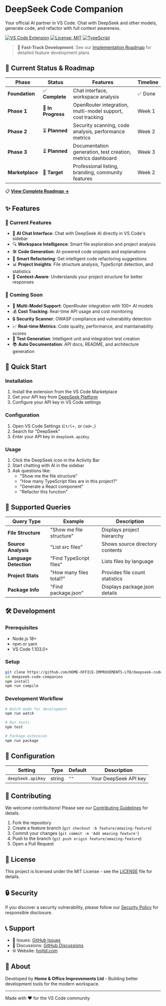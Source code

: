 # DeepSeek Code Companion

Your official AI partner in VS Code. Chat with DeepSeek and other models, generate code, and refactor with full context awareness.

[![VS Code Extension](https://img.shields.io/badge/VS%20Code-Extension-blue)](https://marketplace.visualstudio.com/items?itemName=Home%20%26%20Office%20Improvements.deepseek-code-companion)
[![License: MIT](https://img.shields.io/badge/License-MIT-yellow.svg)](https://opensource.org/licenses/MIT)
[![TypeScript](https://img.shields.io/badge/TypeScript-007ACC?logo=typescript&logoColor=white)](https://www.typescriptlang.org/)

> 🚀 **Fast-Track Development**: See our [Implementation Roadmap](IMPLEMENTATION_ROADMAP.md) for detailed feature development plans

## 🎯 **Current Status & Roadmap**

| Phase | Status | Features | Timeline |
|-------|--------|----------|----------|
| **Foundation** | ✅ **Complete** | Chat interface, workspace analysis | ✅ Done |
| **Phase 1** | 🔄 **In Progress** | OpenRouter integration, multi-model support, cost tracking | Week 1 |
| **Phase 2** | ⏳ **Planned** | Security scanning, code analysis, performance metrics | Week 2 |
| **Phase 3** | ⏳ **Planned** | Documentation generation, test creation, metrics dashboard | Week 3 |
| **Marketplace** | 🎯 **Target** | Professional listing, branding, community features | Week 2 |

📋 **[View Complete Roadmap →](IMPLEMENTATION_ROADMAP.md)**

## ✨ Features

### **🎉 Current Features**
- 💬 **AI Chat Interface**: Chat with DeepSeek AI directly in VS Code's sidebar
- 🔍 **Workspace Intelligence**: Smart file exploration and project analysis
- 🛠️ **Code Generation**: AI-powered code snippets and explanations
- 🔄 **Smart Refactoring**: Get intelligent code refactoring suggestions
- 📊 **Project Insights**: File structure analysis, TypeScript detection, and statistics
- 🎯 **Context-Aware**: Understands your project structure for better responses

### **🚀 Coming Soon** 
- 🔗 **Multi-Model Support**: OpenRouter integration with 100+ AI models
- 💰 **Cost Tracking**: Real-time API usage and cost monitoring
- 🔒 **Security Scanner**: OWASP compliance and vulnerability detection
- 📈 **Real-time Metrics**: Code quality, performance, and maintainability scores
- 🧪 **Test Generation**: Intelligent unit and integration test creation
- 📚 **Auto Documentation**: API docs, README, and architecture generation

## 🚀 Quick Start

### Installation
1. Install the extension from the VS Code Marketplace
2. Get your API key from [DeepSeek Platform](https://platform.deepseek.com/)
3. Configure your API key in VS Code settings

### Configuration
1. Open VS Code Settings (`Ctrl+,` or `Cmd+,`)
2. Search for "DeepSeek"
3. Enter your API key in `deepSeek.apiKey`

### Usage
1. Click the DeepSeek icon in the Activity Bar
2. Start chatting with AI in the sidebar
3. Ask questions like:
   - "Show me the file structure"
   - "How many TypeScript files are in this project?"
   - "Generate a React component"
   - "Refactor this function"

## 🎯 Supported Queries

| Query Type | Example | Description |
|------------|---------|-------------|
| **File Structure** | "Show me file structure" | Displays project hierarchy |
| **Source Analysis** | "List src files" | Shows source directory contents |
| **Language Detection** | "Find TypeScript files" | Lists files by language |
| **Project Stats** | "How many files total?" | Provides file count statistics |
| **Package Info** | "Find package.json" | Displays package.json details |

## 🛠️ Development

### Prerequisites
- Node.js 18+
- npm or yarn
- VS Code 1.103.0+

### Setup
```bash
git clone https://github.com/HOME-OFFICE-IMPROVEMENTS-LTD/deepseek-code-companion.git
cd deepseek-code-companion
npm install
npm run compile
```

### Development Workflow
```bash
# Watch mode for development
npm run watch

# Run tests
npm test

# Package extension
npm run package
```

## 📝 Configuration

| Setting | Type | Default | Description |
|---------|------|---------|-------------|
| `deepSeek.apiKey` | string | `""` | Your DeepSeek API key |

## 🤝 Contributing

We welcome contributions! Please see our [Contributing Guidelines](CONTRIBUTING.md) for details.

1. Fork the repository
2. Create a feature branch (`git checkout -b feature/amazing-feature`)
3. Commit your changes (`git commit -m 'Add amazing feature'`)
4. Push to the branch (`git push origin feature/amazing-feature`)
5. Open a Pull Request

## 📄 License

This project is licensed under the MIT License - see the [LICENSE](LICENSE) file for details.

## 🔒 Security

If you discover a security vulnerability, please follow our [Security Policy](SECURITY.md) for responsible disclosure.

## 📞 Support

- 📧 Issues: [GitHub Issues](https://github.com/HOME-OFFICE-IMPROVEMENTS-LTD/deepseek-code-companion/issues)
- 💬 Discussions: [GitHub Discussions](https://github.com/HOME-OFFICE-IMPROVEMENTS-LTD/deepseek-code-companion/discussions)
- 🌐 Website: [hoiltd.com](https://hoiltd.com)

## 🏢 About

Developed by **Home & Office Improvements Ltd** - Building better development tools for the modern workspace.

---

Made with ❤️ for the VS Code community
